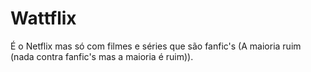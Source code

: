 # Wattflix
É o Netflix mas só com filmes e séries que são fanfic's (A maioria ruim (nada contra fanfic's mas a maioria é ruim)).
